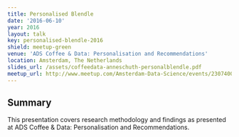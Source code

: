 ```yaml
---
title: Personalised Blendle
date: '2016-06-10'
year: 2016
layout: talk
key: personalised-blendle-2016
shield: meetup-green
venue: 'ADS Coffee & Data: Personalisation and Recommendations'
location: Amsterdam, The Netherlands
slides_url: /assets/coffeedata-anneschuth-personalblendle.pdf
meetup_url: http://www.meetup.com/Amsterdam-Data-Science/events/230740099/
---
```


## Summary

This presentation covers research methodology and findings as presented at ADS Coffee & Data: Personalisation and Recommendations.

